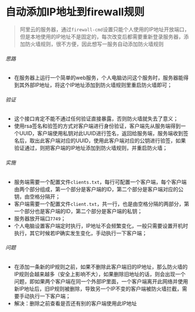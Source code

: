 # 自动添加IP地址到firewall规则

 > 阿里云的服务器，通过`firewall-cmd`设置只能个人使用的IP地址开放端口，但是本地使用的IP地址不是固定的，每次改变后都需要重新登录服务器，添加防火墙规则，很不方便，因此想写一服务自动添加防火墙规则

###### 思路
- 在服务器上运行一个简单的web服务，个人电脑访问这个服务时，服务器能得到其外部IP地址，将这个IP地址添加到防火墙规则里重启防火墙即可；

###### 验证
- 这个接口肯定不能不通过任何验证直接暴露，否则防火墙就失去了意义；
- 使用rsa签名和验签的方式对客户端进行身份验证，客户端先从服务端得到一个UUID，客户端使用私钥对此UUID进行签名，返回给服务端，服务端收到签名后，取出此客户端对应的UUID，使用此客户端对应的公钥进行验签，如果验证通过，则把客户端的IP地址添加到防火墙规则，并重启防火墙；

###### 实施
- 服务端需要一个配置文件`clients.txt`，每行可配置一个客户端，每个客户端由两个部分组成，第一个部分是客户端的ID，第二个部分是客户端对应的公钥，由空格分隔开；
- 客户端需要一个配置文件`client.txt`，共一行，也是由空格分隔的两部分，第一个部分也是客户端的ID，第二个部分是客户端的私钥；
- 服务器放开端口`7749`；
- 个人电脑设置客户端定时执行，IP地址不会频繁变化，一般只需要设置开机时执行，其它时候若IP确实发生变化，手动执行一下客户端；

###### 问题
- 在添加一条新的IP规则之前，如果不删除此客户端旧的IP地址，那么防火墙的IP规则会越来越多（安全上影响不大），如果删除旧地址的话，则会出现一个问题，即如果两个客户端在同一个外部IP里面，一个客户端离开此网络并使用新IP地址后，旧IP规则被删除，导致另一个IP不变的客户端被防火墙拦截，需要手动执行一下客户端；
- 解决：删除之前查看是否还有别的客户端使用此IP地址

